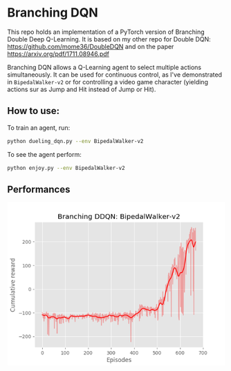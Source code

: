 # Branching DQN 

This repo holds an implementation of a PyTorch version of Branching Double Deep Q-Learning. It is based on my other repo for Double DQN: https://github.com/mome36/DoubleDQN and on the paper https://arxiv.org/pdf/1711.08946.pdf

Branching DQN allows a Q-Learning agent to select multiple actions simultaneously. It can be used for continuous control, as I've demonstrated in `BipedalWalker-v2` or for controlling a video game character (yielding actions sur as Jump and Hit instead of Jump or Hit). 


## How to use: 

To train an agent, run: 

```bash
python dueling_dqn.py --env BipedalWalker-v2
```

To see the agent perform: 
```bash
python enjoy.py --env BipedalWalker-v2
```

## Performances

![BipedalWalker-perf](./runs/BipedalWalker-v2/reward.png)
